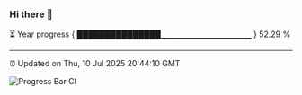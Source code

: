 ### Hi there 👋

⏳ Year progress { ███████████████▁▁▁▁▁▁▁▁▁▁▁▁▁▁▁ } 52.29 %

---

⏰ Updated on Thu, 10 Jul 2025 20:44:10 GMT

![Progress Bar CI](https://github.com/IshwaranRudhara/GIT-ACTION/workflows/Progress%20Bar%20CI/badge.svg)

